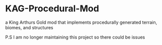 # KAG-Procedural-Mod
a King Arthurs Gold mod that implements procedurally generated terrain, biomes, and structures

P.S I am no longer maintaining this project so there could be issues
